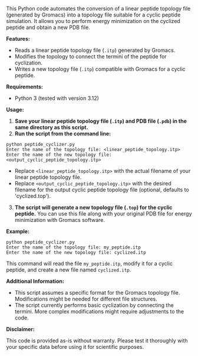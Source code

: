 This Python code automates the conversion of a linear peptide topology file (generated by Gromacs) into a topology file suitable for a cyclic peptide simulation. It allows you to perform energy minimization on the cyclized peptide and obtain a new PDB file.

**Features:**

* Reads a linear peptide topology file (`.itp`) generated by Gromacs.
* Modifies the topology to connect the termini of the peptide for cyclization.
* Writes a new topology file (`.itp`) compatible with Gromacs for a cyclic peptide.

**Requirements:**

* Python 3 (tested with version 3.12)

**Usage:**

1. **Save your linear peptide topology file (`.itp`) and PDB file (`.pdb`) in the same directory as this script.**
2. **Run the script from the command line:**

```
python peptide_cyclizer.py
Enter the name of the topology file: <linear_peptide_topology.itp>
Enter the name of the new topology file: <output_cyclic_peptide_topology.itp>
```

- Replace `<linear_peptide_topology.itp>` with the actual filename of your linear peptide topology file.
- Replace `<output_cyclic_peptide_topology.itp>` with the desired filename for the output cyclic peptide topology file (optional, defaults to 'cyclized.top').

3. **The script will generate a new topology file (`.top`) for the cyclic peptide.** You can use this file along with your original PDB file for energy minimization with Gromacs software.

**Example:**

```
python peptide_cyclizer.py
Enter the name of the topology file: my_peptide.itp
Enter the name of the new topology file: cyclized.itp
```

This command will read the file `my_peptide.itp`, modify it for a cyclic peptide, and create a new file named `cyclized.itp`.

**Additional Information:**

* This script assumes a specific format for the Gromacs topology file. Modifications might be needed for different file structures.
* The script currently performs basic cyclization by connecting the termini. More complex modifications might require adjustments to the code.

**Disclaimer:**

This code is provided as-is without warranty. Please test it thoroughly with your specific data before using it for scientific purposes.

